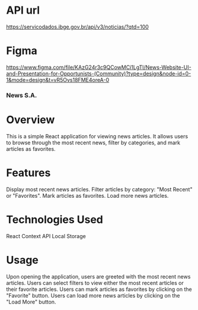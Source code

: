 # API url
https://servicodados.ibge.gov.br/api/v3/noticias/?qtd=100 

# Figma
https://www.figma.com/file/KAzG24r3c9QCowMCi1LgTl/News-Website-UI-and-Presentation-for-Opportunists-(Community)?type=design&node-id=0-1&mode=design&t=vR5Ovs18FME4oreA-0

### News S.A.

# Overview
This is a simple React application for viewing news articles. It allows users to browse through the most recent news, filter by categories, and mark articles as favorites.

# Features
Display most recent news articles.
Filter articles by category: "Most Recent" or "Favorites".
Mark articles as favorites.
Load more news articles.

# Technologies Used
React
Context API
Local Storage

# Usage
Upon opening the application, users are greeted with the most recent news articles.
Users can select filters to view either the most recent articles or their favorite articles.
Users can mark articles as favorites by clicking on the "Favorite" button.
Users can load more news articles by clicking on the "Load More" button.

